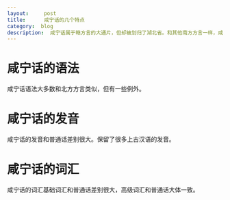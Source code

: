 ```yaml
---
layout:     post
title:      咸宁话的几个特点
category:  blog
description:  咸宁话属于赣方言的大通片，但却被划归了湖北省。和其他南方方言一样，咸宁话在语法，发音和词汇上和普通话差别较大。
---
```


#    咸宁话的语法

咸宁话语法大多数和北方方言类似，但有一些例外。

#    咸宁话的发音

咸宁话的发音和普通话差别很大。保留了很多上古汉语的发音。

#    咸宁话的词汇

咸宁话的词汇基础词汇和普通话差别很大，高级词汇和普通话大体一致。
